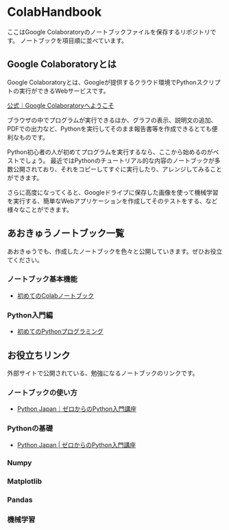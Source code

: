 # ColabHandbook

ここはGoogle Colaboratoryのノートブックファイルを保存するリポジトリです。
ノートブックを項目順に並べています。

## Google Colaboratoryとは

Google Colaboratoryとは、Googleが提供するクラウド環境でPythonスクリプトの実行ができるWebサービスです。

[公式｜Google Colaboratoryへようこそ](https://colab.research.google.com/?hl=ja)

ブラウザの中でプログラムが実行できるほか、グラフの表示、説明文の追加、PDFでの出力など、Pythonを実行してそのまま報告書等を作成できるとても便利なものです。

Python初心者の人が初めてプログラムを実行するなら、ここから始めるのがベストでしょう。
最近ではPythonのチュートリアル的な内容のノートブックが多数公開されており、それをコピーしてすぐに実行したり、アレンジしてみることができます。

さらに高度になってくると、Googleドライブに保存した画像を使って機械学習を実行する、簡単なWebアプリケーションを作成してそのテストをする、など様々なことができます。

## あおきゅうノートブック一覧

あおきゅうでも、作成したノートブックを色々と公開していきます。ぜひお役立てください。

### ノートブック基本機能

- [初めてのColabノートブック](https://colab.research.google.com/github/ao9-prog-team/ColabHandbook/blob/main/NotebookTutorial/NotebookTutorial1.ipynb)

### Python入門編
- [初めてのPythonプログラミング](https://colab.research.google.com/github/ao9-prog-team/ColabHandbook/blob/main/PythonTutorial/PythonTutorial1.ipynb)

## お役立ちリンク

外部サイトで公開されている、勉強になるノートブックのリンクです。

### ノートブックの使い方
- [Python Japan｜ゼロからのPython入門講座](https://www.python.jp/train/experience/colab.html)
### Pythonの基礎
- [Python Japan | ゼロからのPython入門講座](https://www.python.jp/train/index.html)
### Numpy
### Matplotlib
### Pandas
### 機械学習
